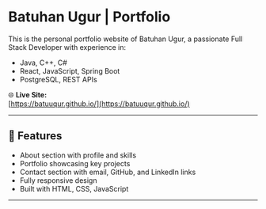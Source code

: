 # Batuhan Ugur | Portfolio

This is the personal portfolio website of Batuhan Ugur, a passionate Full Stack Developer with experience in:

- Java, C++, C#
- React, JavaScript, Spring Boot
- PostgreSQL, REST APIs

🌐 **Live Site:**  
[https://batuuqur.github.io/](https://batuuqur.github.io/)

---

## 🚀 Features

- About section with profile and skills
- Portfolio showcasing key projects
- Contact section with email, GitHub, and LinkedIn links
- Fully responsive design
- Built with HTML, CSS, JavaScript

---

